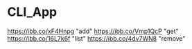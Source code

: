 # CLI_App

https://ibb.co/xF4Hnpg "add"
https://ibb.co/Vmp1QcP "get"
https://ibb.co/16L7k6f "list"
https://ibb.co/4dv7WN8 "remove"
